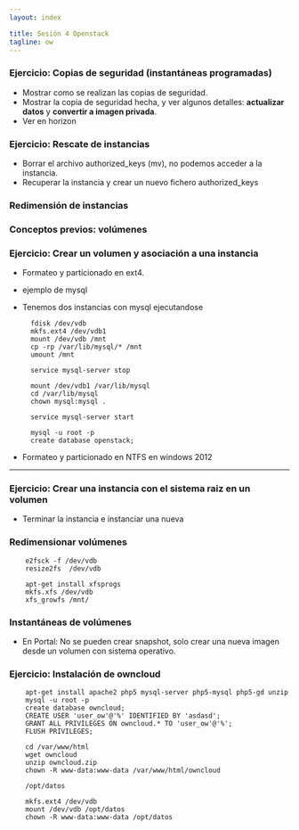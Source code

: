 ```yaml
---
layout: index

title: Sesión 4 Openstack	
tagline: ow
---
```


### Ejercicio: Copias de seguridad (instantáneas programadas)

* Mostrar como se realizan las copias de seguridad.
* Mostrar la copia de seguridad hecha, y ver algunos detalles: **actualizar datos** y **convertir a imagen privada**.
* Ver en horizon

### Ejercicio: Rescate de instancias

* Borrar el archivo authorized_keys (mv), no podemos acceder a la instancia.
* Recuperar la instancia y crear un nuevo fichero authorized_keys

### Redimensión de instancias


### Conceptos previos: volúmenes

### Ejercicio: Crear un volumen y asociación a una instancia 

* Formateo y particionado en ext4.
* ejemplo de mysql	
* Tenemos dos instancias con mysql ejecutandose

		fdisk /dev/vdb
		mkfs.ext4 /dev/vdb1
		mount /dev/vdb /mnt
		cp -rp /var/lib/mysql/* /mnt
		umount /mnt
		
		service mysql-server stop

		mount /dev/vdb1 /var/lib/mysql
		cd /var/lib/mysql
		chown mysql:mysql .	
		
		service mysql-server start

		mysql -u root -p
		create database openstack;


* Formateo y particionado en NTFS en windows 2012

<hr/>

### Ejercicio: Crear una instancia con el sistema raiz en un volumen 

* Terminar la instancia e instanciar una nueva

### Redimensionar volúmenes

		e2fsck -f /dev/vdb
		resize2fs  /dev/vdb

		apt-get install xfsprogs
		mkfs.xfs /dev/vdb
		xfs_growfs /mnt/


### Instantáneas de volúmenes

* En Portal: No se pueden crear snapshot, solo crear una nueva imagen desde un volumen con sistema operativo.

### Ejercicio: Instalación de owncloud

		apt-get install apache2 php5 mysql-server php5-mysql php5-gd unzip
		mysql -u root -p
		create database owncloud;
		CREATE USER 'user_ow'@'%' IDENTIFIED BY 'asdasd';
		GRANT ALL PRIVILEGES ON owncloud.* TO 'user_ow'@'%';
		FLUSH PRIVILEGES;		

		cd /var/www/html
		wget owncloud
		unzip owncloud.zip
		chown -R www-data:www-data /var/www/html/owncloud		

		/opt/datos		

		mkfs.ext4 /dev/vdb
		mount /dev/vdb /opt/datos
		chown -R www-data:www-data /opt/datos

